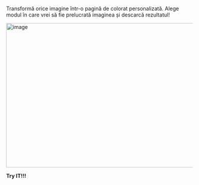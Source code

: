 Transformă orice imagine într-o pagină de colorat personalizată. Alege modul în care vrei să fie prelucrată imaginea și descarcă rezultatul!

<img width="754" height="391" alt="image" src="https://github.com/user-attachments/assets/f80dd301-1c80-4988-96de-cb3b399e4d44" />

**Try IT!!!**
